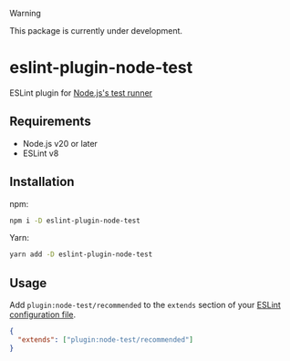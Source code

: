 > [!WARNING]
> This package is currently under development.

# eslint-plugin-node-test

ESLint plugin for [Node.js's test runner](https://nodejs.org/api/test.html)

## Requirements

- Node.js v20 or later
- ESLint v8

## Installation

npm:

```sh
npm i -D eslint-plugin-node-test
```

Yarn:

```sh
yarn add -D eslint-plugin-node-test
```

## Usage

Add `plugin:node-test/recommended` to the `extends` section of your [ESLint configuration file](https://eslint.org/docs/latest/use/configure/configuration-files-deprecated).

```json
{
  "extends": ["plugin:node-test/recommended"]
}
```
